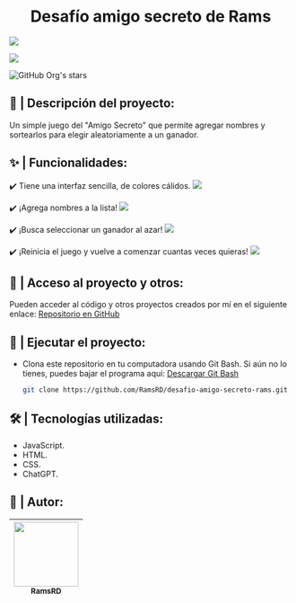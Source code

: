 <h1 align="center"> Desafío amigo secreto de Rams</h1>

<p align="left">
   <img src="https://img.shields.io/badge/ESTATUS-CULMINADO-blue">
   </p>

<p align="left">
   <img src="https://img.shields.io/badge/FECHA DE CONCLUSIÓN-10/02/2025-green">
   </p>

![GitHub Org's stars](https://img.shields.io/github/stars/RamsRD?style=social)

## 📖 | Descripción del proyecto: 
Un simple juego del "Amigo Secreto" que permite agregar nombres y sortearlos para elegir aleatoriamente a un ganador.  

## ✨ | Funcionalidades:
✔️ Tiene una interfaz sencilla, de colores cálidos.
![](https://i.gyazo.com/81b6cc5bec343ac0de47b92d57e411c0.png)

✔️ ¡Agrega nombres a la lista!
![](https://i.gyazo.com/34afe52633d6ade6a360b49fd6a3b383.gif)

✔️ ¡Busca seleccionar un ganador al azar!
![](https://i.gyazo.com/bc98761b08fe931cc48e0fa705dde68d.gif)

✔️ ¡Reinicia el juego y vuelve a comenzar cuantas veces quieras!
![](https://i.gyazo.com/4af0e00ded379741823f3013aeed1369.gif)

## 🔗 | Acceso al proyecto y otros:
Pueden acceder al código y otros proyectos creados por mí en el siguiente enlace: [Repositorio en GitHub](https://github.com/RamsRD) 

## 🚀 | Ejecutar el proyecto:  
- Clona este repositorio en tu computadora usando Git Bash. Si aún no lo tienes, puedes bajar el programa aquí: [Descargar Git Bash](https://git-scm.com/downloads)

   ```bash
   git clone https://github.com/RamsRD/desafio-amigo-secreto-rams.git
   
## 🛠️ | Tecnologías utilizadas: 
- JavaScript. 
- HTML.  
- CSS.
- ChatGPT.

## 👤 | Autor:

|[<img src="https://avatars.githubusercontent.com/u/194618244?s" width=115><br><sub>RamsRD</sub>](https://github.com/RamsRD)|
| :---: |
